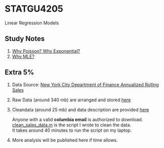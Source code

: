 # STATGU4205
Linear Regression Models
## Study Notes
1. [Why Poisson? Why Exponential?](https://github.com/LiutongZhou/STATGU4205/blob/master/poisson-exponential.pdf)
2. [Why MLE?](https://github.com/LiutongZhou/STATGU4205/blob/master/probabilistic-model-setup.pdf)

## Extra 5%
1. Data Source: [New York City Department of Finance Annualized Rolling Sales](https://www1.nyc.gov/site/finance/taxes/property-annualized-sales-update.page)

2. Raw Data (around 340 mb) are arranged and stored [here](https://drive.google.com/drive/folders/0B3jtvLVULJwuNXNCSXMxVHhaMm8?usp=sharing) 

3. Cleandata (around 25 mb) and data description are provided [here](https://drive.google.com/drive/folders/0B3jtvLVULJwuZW1FbUFmSWowbWs?usp=sharing)

   Anyone with a valid **columbia email** is authorized to download.  
   [clean_sales_data.m](https://github.com/LiutongZhou/STATGU4205/blob/master/clean_sales_data.m) is the script I wrote to clean the data.  
   It takes around 40 minutes to run the script on my laptop. 
   
4. More analysis will be published here if time allows.

